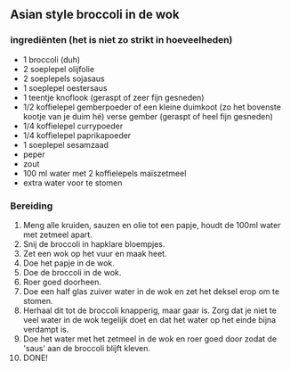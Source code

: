## Asian style broccoli in de wok

### ingrediënten (het is niet zo strikt in hoeveelheden)

- 1 broccoli (duh)
- 2 soeplepel olijfolie
- 2 soeplepels sojasaus
- 1 soeplepel oestersaus
- 1 teentje knoflook (geraspt of zeer fijn gesneden)
- 1/2 koffielepel gemberpoeder of een kleine duimkoot (zo het bovenste kootje van je duim hé) verse gember (geraspt of heel fijn gesneden)
- 1/4 koffielepel currypoeder
- 1/4 koffielepel paprikapoeder
- 1 soeplepel sesamzaad
- peper
- zout
- 100 ml water met 2 koffielepels maïszetmeel
- extra water voor te stomen

### Bereiding

1. Meng alle kruiden, sauzen en olie tot een papje, houdt de 100ml water met zetmeel apart. 
2. Snij de broccoli in hapklare bloempjes. 
3. Zet een wok op het vuur en maak heet. 
4. Doe het papje in de wok.
5. Doe de broccoli in de wok.
6. Roer goed doorheen.
7. Doe een half glas zuiver water in de wok en zet het deksel erop om te stomen.
8. Herhaal dit tot de broccoli knapperig, maar gaar is. Zorg dat je niet te veel water in de wok tegelijk doet en dat het water op het einde bijna verdampt is.
9. Doe het water met het zetmeel in de wok en roer goed door zodat de 'saus' aan de broccoli blijft kleven. 
10. DONE!